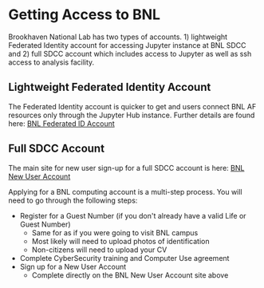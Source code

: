 # Getting Access to BNL

Brookhaven National Lab has two types of accounts. 1) lightweight Federated
Identity account for accessing Jupyter instance at BNL SDCC and 2) full SDCC
account which includes access to Jupyter as well as ssh access to analysis
facility.

## Lightweight Federated Identity Account

The Federated Identity account is quicker to get and users connect BNL AF
resources only through the Jupyter Hub instance. Further details are found here:
[BNL Federated ID Account](federated_id.md)

## Full SDCC Account

The main site for new user sign-up for a full SDCC account is here:
[BNL New User Account](https://www.sdcc.bnl.gov/information/getting-started/new-user-account)

Applying for a BNL computing account is a multi-step process. You will need to
go through the following steps:

- Register for a Guest Number (if you don't already have a valid Life or Guest
  Number)
  - Same for as if you were going to visit BNL campus
  - Most likely will need to upload photos of identification
  - Non-citizens will need to upload your CV
- Complete CyberSecurity training and Computer Use agreement
- Sign up for a New User Account
  - Complete directly on the BNL New User Account site above
